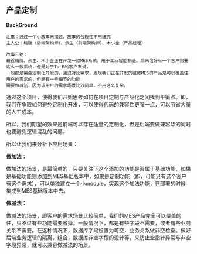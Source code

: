 ## 产品定制

**BackGround**

```
注意：通过一个小故事来描述，故事的合理性不用细究
主人公：梅陇（后端架构师）、余生（前端架构师）、木小金（产品经理）

故事开始：
最近梅陇、余生、木小金正在开发一款MES系统，用于工业智能制造。后来恰好有一个客户需要这么一款系统，但是对于To B的客户来说，
一般都是需要定制化开发的，通过对比需求，发现我们正在开发的这款MES的产品是可以覆盖住用户的需求的，但是有一些细节的功能
需要做减法，因为该用户的需求场景比较简单，不用这么复杂。
```

通过这个项目，使得我们开始思考如何在项目定制与产品化之间找到平衡点。即，我们在争取如何避免定制化开发，可以使得代码的兼容性更强一点，可以节省大量的人工成本。

所以，我们期望的效果是前端可以存在适量的定制化，但是后端要做兼容华的同时也要避免逻辑混乱的问题。

所以让我们来分析下应用场景：

**做加法：**

做加法的场景，是最简单的，只要关注下这个添加的功能是否属于基础功能，如果是基础功能则添加到MES基础版本中，如果是定制功能（即，可能只有这个客户有这个需求），可以单独建立一个小module，实现这个加法功能，在部署的时候集成到MES基础版本中去。

**做减法：**

做减法的场景，即客户的需求场景比较简单，我们的MES产品完全可以覆盖的住，只不过有些功能需要省掉。一般情况下，都是有些字段不需要，或者有些业务关系不需要。在这种情况下，数据库字段设置为可空，业务关系做非空检查。做好后端业务逻辑的隔离，组合，数据库非空字段的设计等，来防止空指针异常与非空字段异常，就可以兼容做减法的场景。
